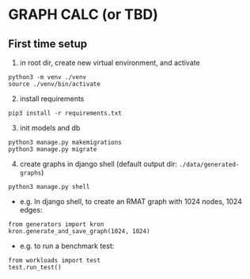 # GRAPH CALC (or TBD)


## First time setup

1) in root dir, create new virtual environment, and activate
```
python3 -m venv ./venv
source ./venv/bin/activate 
```
2) install requirements
```
pip3 install -r requirements.txt
```
3) init models and db
```
python3 manage.py makemigrations
python3 manage.py migrate
```
<!-- - if you don't care about existing data
```
rm  storage/migrations/*
rm db.sqlite3
``` -->
4) create graphs in django shell (default output dir: `./data/generated-graphs`)

```
python3 manage.py shell
```

- e.g. In django shell, to create an RMAT graph with 1024 nodes, 1024 edges:
```
from generators import kron
kron.generate_and_save_graph(1024, 1024)
```   

- e.g. to run a benchmark test:
```
from workloads import test
test.run_test()
```
